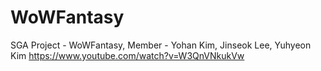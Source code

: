 # WoWFantasy
SGA Project - WoWFantasy, Member - Yohan Kim, Jinseok Lee, Yuhyeon Kim
https://www.youtube.com/watch?v=W3QnVNkukVw

